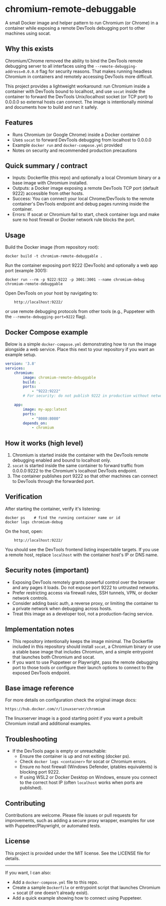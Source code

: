 # chromium-remote-debuggable

A small Docker image and helper pattern to run Chromium (or Chrome) in a container while exposing a remote DevTools debugging port to other machines using socat.

Why this exists
---------------
Chromium/Chrome removed the ability to bind the DevTools remote debugging server to all interfaces using the `--remote-debugging-address=0.0.0.0` flag for security reasons. That makes running headless Chromium in containers and remotely accessing DevTools more difficult.

This project provides a lightweight workaround: run Chromium inside a container with DevTools bound to localhost, and use `socat` inside the container to forward the DevTools Unix/localhost socket (or TCP port) to 0.0.0.0 so external hosts can connect. The image is intentionally minimal and documents how to build and run it safely.

Features
--------
- Runs Chromium (or Google Chrome) inside a Docker container
- Uses `socat` to forward DevTools debugging from localhost to 0.0.0.0
- Example `docker run` and `docker-compose.yml` provided
- Notes on security and recommended production precautions

Quick summary / contract
------------------------
- Inputs: Dockerfile (this repo) and optionally a local Chromium binary or a base image with Chromium installed.
- Outputs: a Docker image exposing a remote DevTools TCP port (default 9222) accessible from other hosts.
- Success: You can connect your local Chrome/DevTools to the remote container's DevTools endpoint and debug pages running inside the container.
- Errors: If socat or Chromium fail to start, check container logs and make sure no host firewall or Docker network rule blocks the port.

Usage
-----
Build the Docker image (from repository root):

```pwsh
docker build -t chromium-remote-debuggable .
```

Run the container exposing port 9222 (DevTools) and optionally a web app port (example 3001):

```pwsh
docker run --rm -p 9222:9222 -p 3001:3001 --name chromium-debug chromium-remote-debuggable
```

Open DevTools on your host by navigating to:

		http://localhost:9222/

or use remote debugging protocols from other tools (e.g., Puppeteer with the `--remote-debugging-port=9222` flag).

Docker Compose example
----------------------
Below is a simple `docker-compose.yml` demonstrating how to run the image alongside a web service. Place this next to your repository if you want an example setup.

```yaml
version: '3.8'
services:
	chromium:
		image: chromium-remote-debuggable
		build: .
		ports:
			- "9222:9222"
		# For security: do not publish 9222 in production without network controls

	app:
		image: my-app:latest
		ports:
			- "8080:8080"
		depends_on:
			- chromium
```

How it works (high level)
-------------------------
1. Chromium is started inside the container with the DevTools remote debugging enabled and bound to localhost only.
2. `socat` is started inside the same container to forward traffic from 0.0.0.0:9222 to the Chromium's localhost DevTools endpoint.
3. The container publishes port 9222 so that other machines can connect to DevTools through the forwarded port.

Verification
------------
After starting the container, verify it's listening:

```pwsh
docker ps    # find the running container name or id
docker logs chromium-debug
```

On the host, open:

		http://localhost:9222/

You should see the DevTools frontend listing inspectable targets. If you use a remote host, replace `localhost` with the container host's IP or DNS name.

Security notes (important)
-------------------------
- Exposing DevTools remotely grants powerful control over the browser and any pages it loads. Do not expose port 9222 to untrusted networks.
- Prefer restricting access via firewall rules, SSH tunnels, VPN, or docker network controls.
- Consider adding basic auth, a reverse proxy, or limiting the container to a private network when debugging across hosts.
- Treat this image as a developer tool, not a production-facing service.

Implementation notes
--------------------
- This repository intentionally keeps the image minimal. The Dockerfile included in this repository should install `socat`, a Chromium binary or use a stable base image that includes Chromium, and a simple entrypoint that launches both Chromium and socat.
- If you want to use Puppeteer or Playwright, pass the remote debugging port to those tools or configure their launch options to connect to the exposed DevTools endpoint.

Base image reference
--------------------
For more details on configuration check the original image docs:

	https://hub.docker.com/r/linuxserver/chromium

The linuxserver image is a good starting point if you want a prebuilt Chromium install and additional examples.

Troubleshooting
---------------
- If the DevTools page is empty or unreachable:
	- Ensure the container is up and not exiting (docker ps).
	- Check `docker logs <container>` for socat or Chromium errors.
	- Ensure no host firewall (Windows Defender, iptables equivalents) is blocking port 9222.
	- If using WSL2 or Docker Desktop on Windows, ensure you connect to the correct host IP (often `localhost` works when ports are published).

Contributing
------------
Contributions are welcome. Please file issues or pull requests for improvements, such as adding a secure proxy wrapper, examples for use with Puppeteer/Playwright, or automated tests.

License
-------
This project is provided under the MIT license. See the LICENSE file for details.

---

If you want, I can also:
- Add a `docker-compose.yml` file to this repo.
- Create a sample `Dockerfile` or entrypoint script that launches Chromium + socat (if one doesn't already exist).
- Add a quick example showing how to connect using Puppeteer.
